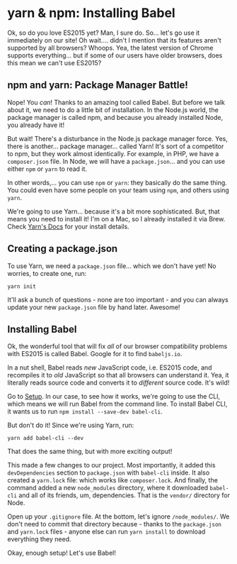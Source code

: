 # yarn & npm: Installing Babel

Ok, so do you love ES2015 yet? Man, I sure do. So... let's go use it immediately
on our site! Oh wait.... didn't I mention that its features aren't supported by
all browsers? Whoops. Yea, the latest version of Chrome supports everything...
but if some of our users have older browsers, does this mean we can't use ES2015?

## npm and yarn: Package Manager Battle!

Nope! You *can*! Thanks to an amazing tool called Babel. But before we talk about
it, we need to do a little bit of installation. In the Node.js world, the package
manager is called npm, and because you already installed Node, you already have it!

But wait! There's a disturbance in the Node.js package manager force. Yes, there
is another... package manager... called Yarn! It's sort of a competitor to npm, but
they work almost identically. For example, in PHP, we have a `composer.json` file.
In Node, we will have a `package.json`... and you can use either `npm` or `yarn`
to read it.

In other words,... you can use `npm` or `yarn`: they basically do the same thing.
You could even have some people on your team using `npm`, and others using `yarn`.

We're going to use Yarn... because it's a bit more sophisticated. But, that means
you need to install it! I'm on a Mac, so I already installed it via Brew. Check
[Yarn's Docs](https://yarnpkg.com/lang/en/docs/install/) for your install details.

## Creating a package.json

To use Yarn, we need a `package.json` file... which we don't have yet! No worries,
to create one, run:

```terminal
yarn init
```

It'll ask a bunch of questions - none are too important - and you can always
update your new `package.json` file by hand later. Awesome!

## Installing Babel

Ok, the wonderful tool that will fix *all* of our browser compatibility problems
with ES2015 is called Babel. Google for it to find `babeljs.io`.

In a nut shell, Babel reads *new* JavaScript code, i.e. ES2015 code, and recompiles
it to *old* JavaScript so that all browsers can understand it. Yea, it literally
reads source code and converts it to *different* source code. It's wild!

Go to [Setup](http://babeljs.io/docs/setup/). In our case, to see how it works,
we're going to use the CLI, which means we will run Babel from the command line.
To install Babel CLI, it wants us to run `npm install --save-dev babel-cli`.

But don't do it! Since we're using Yarn, run:

```terminal
yarn add babel-cli --dev
```

That does the same thing, but with more exciting output!

This made a few changes to our project. Most importantly, it added this `devDependencies`
section to `package.json` with `babel-cli` inside. It also created a `yarn.lock`
file: which works like `composer.lock`. And finally, the command added
a new `node_modules` directory, where it downloaded `babel-cli` and all of its
friends, um, dependencies. That is the `vendor/` directory for Node.

Open up your `.gitignore` file. At the bottom, let's ignore `/node_modules/`. We
don't need to commit that directory because - thanks to the `package.json` and `yarn.lock`
files - anyone else can run `yarn install` to download everything they need.

Okay, enough setup! Let's use Babel!
